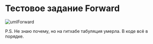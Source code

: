 # Тестовое задание Forward

![umlForward](https://user-images.githubusercontent.com/55941971/216760407-3106299e-3c70-41d7-a159-06655c884d47.png)

P.S. Не знаю почему, но на гитхабе табуляция умерла. В коде всё в порядке.
